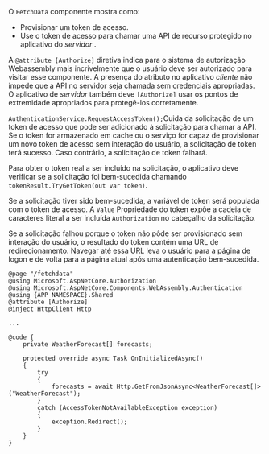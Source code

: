 O `FetchData` componente mostra como:

* Provisionar um token de acesso.
* Use o token de acesso para chamar uma API de recurso protegido no aplicativo do *servidor* .

A `@attribute [Authorize]` diretiva indica para o sistema de autorização Webassembly mais incrivelmente que o usuário deve ser autorizado para visitar esse componente. A presença do atributo no aplicativo *cliente* não impede que a API no servidor seja chamada sem credenciais apropriadas. O aplicativo de *servidor* também deve `[Authorize]` usar os pontos de extremidade apropriados para protegê-los corretamente.

`AuthenticationService.RequestAccessToken();`Cuida da solicitação de um token de acesso que pode ser adicionado à solicitação para chamar a API. Se o token for armazenado em cache ou o serviço for capaz de provisionar um novo token de acesso sem interação do usuário, a solicitação de token terá sucesso. Caso contrário, a solicitação de token falhará.

Para obter o token real a ser incluído na solicitação, o aplicativo deve verificar se a solicitação foi bem-sucedida chamando `tokenResult.TryGetToken(out var token)`. 

Se a solicitação tiver sido bem-sucedida, a variável de token será populada com o token de acesso. A `Value` Propriedade do token expõe a cadeia de caracteres literal a ser incluída `Authorization` no cabeçalho da solicitação.

Se a solicitação falhou porque o token não pôde ser provisionado sem interação do usuário, o resultado do token contém uma URL de redirecionamento. Navegar até essa URL leva o usuário para a página de logon e de volta para a página atual após uma autenticação bem-sucedida.

```razor
@page "/fetchdata"
@using Microsoft.AspNetCore.Authorization
@using Microsoft.AspNetCore.Components.WebAssembly.Authentication
@using {APP NAMESPACE}.Shared
@attribute [Authorize]
@inject HttpClient Http

...

@code {
    private WeatherForecast[] forecasts;

    protected override async Task OnInitializedAsync()
    {
        try
        {
            forecasts = await Http.GetFromJsonAsync<WeatherForecast[]>("WeatherForecast");
        }
        catch (AccessTokenNotAvailableException exception)
        {
            exception.Redirect();
        }
    }
}
```

